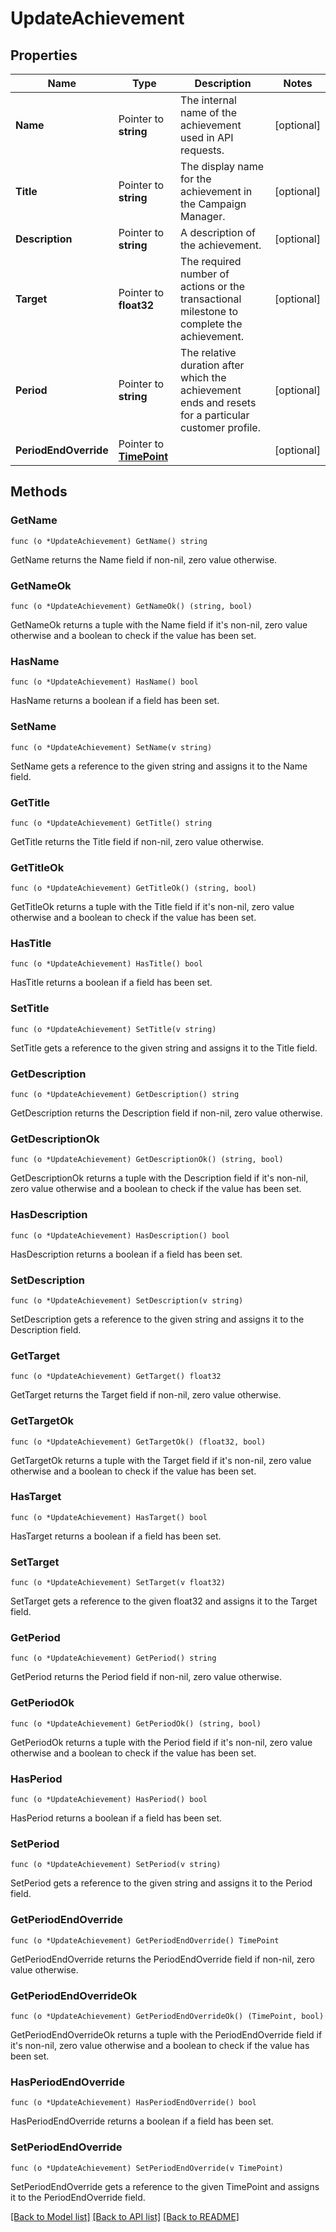 # UpdateAchievement

## Properties

Name | Type | Description | Notes
------------ | ------------- | ------------- | -------------
**Name** | Pointer to **string** | The internal name of the achievement used in API requests.  | [optional] 
**Title** | Pointer to **string** | The display name for the achievement in the Campaign Manager. | [optional] 
**Description** | Pointer to **string** | A description of the achievement. | [optional] 
**Target** | Pointer to **float32** | The required number of actions or the transactional milestone to complete the achievement. | [optional] 
**Period** | Pointer to **string** | The relative duration after which the achievement ends and resets for a particular customer profile.  | [optional] 
**PeriodEndOverride** | Pointer to [**TimePoint**](TimePoint.md) |  | [optional] 

## Methods

### GetName

`func (o *UpdateAchievement) GetName() string`

GetName returns the Name field if non-nil, zero value otherwise.

### GetNameOk

`func (o *UpdateAchievement) GetNameOk() (string, bool)`

GetNameOk returns a tuple with the Name field if it's non-nil, zero value otherwise
and a boolean to check if the value has been set.

### HasName

`func (o *UpdateAchievement) HasName() bool`

HasName returns a boolean if a field has been set.

### SetName

`func (o *UpdateAchievement) SetName(v string)`

SetName gets a reference to the given string and assigns it to the Name field.

### GetTitle

`func (o *UpdateAchievement) GetTitle() string`

GetTitle returns the Title field if non-nil, zero value otherwise.

### GetTitleOk

`func (o *UpdateAchievement) GetTitleOk() (string, bool)`

GetTitleOk returns a tuple with the Title field if it's non-nil, zero value otherwise
and a boolean to check if the value has been set.

### HasTitle

`func (o *UpdateAchievement) HasTitle() bool`

HasTitle returns a boolean if a field has been set.

### SetTitle

`func (o *UpdateAchievement) SetTitle(v string)`

SetTitle gets a reference to the given string and assigns it to the Title field.

### GetDescription

`func (o *UpdateAchievement) GetDescription() string`

GetDescription returns the Description field if non-nil, zero value otherwise.

### GetDescriptionOk

`func (o *UpdateAchievement) GetDescriptionOk() (string, bool)`

GetDescriptionOk returns a tuple with the Description field if it's non-nil, zero value otherwise
and a boolean to check if the value has been set.

### HasDescription

`func (o *UpdateAchievement) HasDescription() bool`

HasDescription returns a boolean if a field has been set.

### SetDescription

`func (o *UpdateAchievement) SetDescription(v string)`

SetDescription gets a reference to the given string and assigns it to the Description field.

### GetTarget

`func (o *UpdateAchievement) GetTarget() float32`

GetTarget returns the Target field if non-nil, zero value otherwise.

### GetTargetOk

`func (o *UpdateAchievement) GetTargetOk() (float32, bool)`

GetTargetOk returns a tuple with the Target field if it's non-nil, zero value otherwise
and a boolean to check if the value has been set.

### HasTarget

`func (o *UpdateAchievement) HasTarget() bool`

HasTarget returns a boolean if a field has been set.

### SetTarget

`func (o *UpdateAchievement) SetTarget(v float32)`

SetTarget gets a reference to the given float32 and assigns it to the Target field.

### GetPeriod

`func (o *UpdateAchievement) GetPeriod() string`

GetPeriod returns the Period field if non-nil, zero value otherwise.

### GetPeriodOk

`func (o *UpdateAchievement) GetPeriodOk() (string, bool)`

GetPeriodOk returns a tuple with the Period field if it's non-nil, zero value otherwise
and a boolean to check if the value has been set.

### HasPeriod

`func (o *UpdateAchievement) HasPeriod() bool`

HasPeriod returns a boolean if a field has been set.

### SetPeriod

`func (o *UpdateAchievement) SetPeriod(v string)`

SetPeriod gets a reference to the given string and assigns it to the Period field.

### GetPeriodEndOverride

`func (o *UpdateAchievement) GetPeriodEndOverride() TimePoint`

GetPeriodEndOverride returns the PeriodEndOverride field if non-nil, zero value otherwise.

### GetPeriodEndOverrideOk

`func (o *UpdateAchievement) GetPeriodEndOverrideOk() (TimePoint, bool)`

GetPeriodEndOverrideOk returns a tuple with the PeriodEndOverride field if it's non-nil, zero value otherwise
and a boolean to check if the value has been set.

### HasPeriodEndOverride

`func (o *UpdateAchievement) HasPeriodEndOverride() bool`

HasPeriodEndOverride returns a boolean if a field has been set.

### SetPeriodEndOverride

`func (o *UpdateAchievement) SetPeriodEndOverride(v TimePoint)`

SetPeriodEndOverride gets a reference to the given TimePoint and assigns it to the PeriodEndOverride field.


[[Back to Model list]](../README.md#documentation-for-models) [[Back to API list]](../README.md#documentation-for-api-endpoints) [[Back to README]](../README.md)


